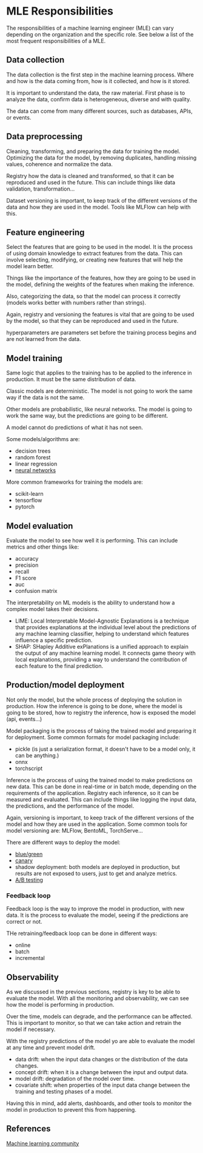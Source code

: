 # MLE Responsibilities

The responsibilities of a machine learning engineer (MLE) can vary depending on
the organization and the specific role. See below a list of the most frequent
responsibilities of a MLE.

## Data collection

The data collection is the first step in the machine learning process. Where and
how is the data coming from, how is it collected, and how is it stored.

It is important to understand the data, the raw material. First phase is to
analyze the data, confirm data is heterogeneous, diverse and with quality.

The data can come from many different sources, such as databases, APIs, or
events.

## Data preprocessing

Cleaning, transforming, and preparing the data for training the model.
Optimizing the data for the model, by removing duplicates, handling missing
values, coherence and normalize the data.

Registry how the data is cleaned and transformed, so that it can be reproduced
and used in the future. This can include things like data validation,
transformation...

Dataset versioning is important, to keep track of the different versions of the
data and how they are used in the model. Tools like MLFlow can help with this.

## Feature engineering

Select the features that are going to be used in the model. It is the process of
using domain knowledge to extract features from the data. This can involve
selecting, modifying, or creating new features that will help the model learn
better.

Things like the importance of the features, how they are going to be used in the
model, defining the weights of the features when making the inference.

Also, categorizing the data, so that the model can process it correctly (models
works better with numbers rather than strings).

Again, registry and versioning the features is vital that are going to be used
by the model, so that they can be reproduced and used in the future.

hyperparameters are parameters set before the training process begins and are
not learned from the data.

## Model training

Same logic that applies to the training has to be applied to the inference in
production. It must be the same distribution of data.

Classic models are deterministic. The model is not going to work the same way if
the data is not the same.

Other models are probabilistic, like neural networks. The model is going to
work the same way, but the predictions are going to be different.

A model cannot do predictions of what it has not seen.

Some models/algorithms are:

- decision trees
- random forest
- linear regression
- [neural networks](algorithms.md#two-tower-neural-networks)

More common frameworks for training the models are:

- scikit-learn
- tensorflow
- pytorch

## Model evaluation

Evaluate the model to see how well it is performing. This can include metrics
and other things like:

- accuracy
- precision
- recall
- F1 score
- auc
- confusion matrix

The interpretability on ML models is the ability to understand how a complex
model takes their decisions.

- LIME: Local Interpretable Model-Agnostic Explanations is a technique that provides
  explanations at the individual level about the predictions of any machine
  learning classifier, helping to understand which features influence a specific
  prediction.
- SHAP: SHapley Additive exPlanations is a unified approach to explain the
  output of any machine learning model. It connects game theory with local
  explanations, providing a way to understand the contribution of each feature
  to the final prediction.

## Production/model deployment

Not only the model, but the whole process of deploying the solution in
production. How the inference is going to be done, where the model is going to
be stored, how to registry the inference, how is exposed the model (api,
events...)

Model packaging is the process of taking the trained model and preparing it for
deployment. Some common formats for model packaging include:

- pickle (is just a serialization format, it doesn't have to be a model only, it
  can be anything.)
- onnx
- torchscript

Inference is the process of using the trained model to make predictions on new
data. This can be done in real-time or in batch mode, depending on the
requirements of the application. Registry each inference, so it can be measured
and evaluated. This can include things like logging the input data, the
predictions, and the performance of the model.

Again, versioning is important, to keep track of the different versions of the
model and how they are used in the application. Some common tools for model
versioning are: MLFlow, BentoML, TorchServe...

There are different ways to deploy the model:

- [blue/green](../devops/deployment-strategies.md#blue-green-deployment)
- [canary](../devops/deployment-strategies.md#canary-deployment)
- shadow deployment: both models are deployed in production, but results are not
  exposed to users, just to get and analyze metrics.
- [A/B testing](../devops/deployment-strategies.md#A/B-testing)

### Feedback loop

Feedback loop is the way to improve the model in production, with new data. It
is the process to evaluate the model, seeing if the predictions are correct or
not.

THe retraining/feedback loop can be done in different ways:

- online
- batch
- incremental

## Observability

As we discussed in the previous sections, registry is key to be able to evaluate
the model. With all the monitoring and observability, we can see how the model is
performing in production.

Over the time, models can degrade, and the performance can be affected. This is
important to monitor, so that we can take action and retrain the model if
necessary.

With the registry predictions of the model yo are able to evaluate the model at
any time and prevent model drift.

- data drift: when the input data changes or the distribution of the data
  changes.
- concept drift: when it is a change between the input and output data.
- model drift: degradation of the model over time.
- covariate shift: when properties of the input data change between the training
  and testing phases of a model.

Having this in mind, add alerts, dashboards, and other tools to monitor the
model in production to prevent this from happening.

## References

[Machine learning community](https://huggingface.co/)
